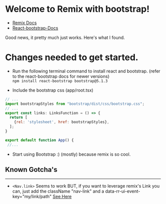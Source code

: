 # Welcome to Remix with bootstrap!
- [Remix Docs](https://remix.run/docs)
- [React-bootstrap-Docs](https://react-bootstrap.github.io/)

Good news, it pretty much just works. Here's what I found. 

# Changes needed to get started.

- Run the following terminal command to install react and bootstrap.
(refer to the react-bootstrap docs for newer versions)  
 ```npm install react-bootstrap bootstrap@5.1.3```

- Include the bootstrap css (app/root.tsx)
``` javascript
// ...
import bootstrapStyles from "bootstrap/dist/css/bootstrap.css";
// ...
export const links: LinksFunction = () => {
  return [
    {rel: 'stylesheet', href: bootstrapStyles},
  ];
}

export default function App() {
 //...
```
- Start using Bootstrap :) (mostly) because remix is so cool.


## Known Gotcha's
--- 

- ```<Nav.link>``` Seems to work BUT, if you want to leverage remix's Link you can, just add the className "nav-link" and a data-rr-ui-event-key="my/link/path" [See Here](https://github.com/JeremyCarlsten/remix-react-bootstrap-example/blob/3b293f21e9a5404361f4302931b318faaacfdcc2/app/routes/index.tsx#L23)
